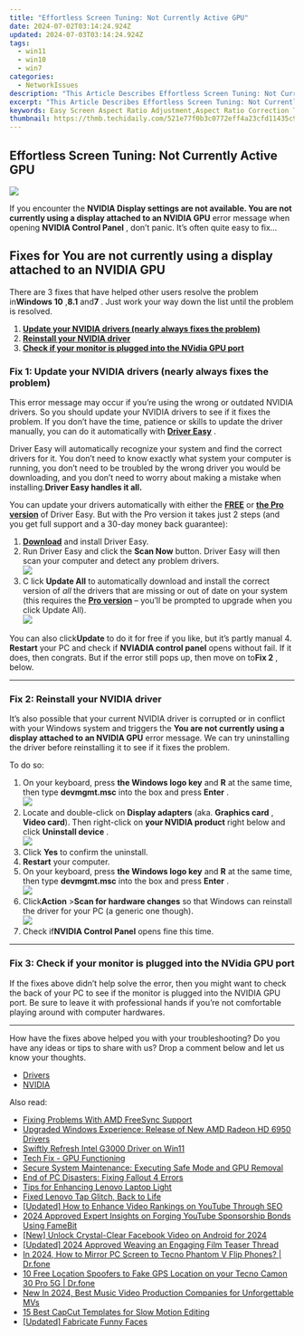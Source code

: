 ```yaml
---
title: "Effortless Screen Tuning: Not Currently Active GPU"
date: 2024-07-02T03:14:24.924Z
updated: 2024-07-03T03:14:24.924Z
tags:
  - win11
  - win10
  - win7
categories:
  - NetworkIssues
description: "This Article Describes Effortless Screen Tuning: Not Currently Active GPU"
excerpt: "This Article Describes Effortless Screen Tuning: Not Currently Active GPU"
keywords: Easy Screen Aspect Ratio Adjustment,Aspect Ratio Correction Tools,Resize Monitor without Distortion,Auto Aspect Ratio Change Software,Aspect Ratio Optimization for Displays,Unique Screen Aspect Ratio Correction,Screen Aspect Adjustment Guide
thumbnail: https://thmb.techidaily.com/521e77f0b3c0772eff4a23cfd11435c9aec9bd0ff071d26df4ceb26b659a82cf.jpg
---
```


## Effortless Screen Tuning: Not Currently Active GPU

![](https://images.drivereasy.com/wp-content/uploads/2018/11/img_5be016dc3a765.jpg)

 If you encounter the **NVIDIA Display settings are not available. You are not currently using a display attached to an NVIDIA GPU** error message when opening **NVIDIA Control Panel** , don’t panic. It’s often quite easy to fix…

## Fixes for You are not currently using a display attached to an NVIDIA GPU

 There are 3 fixes that have helped other users resolve the problem in**Windows 10** ,**8.1** and**7** . Just work your way down the list until the problem is resolved.

1. [**Update your NVIDIA drivers (nearly always fixes the problem)**](#F1)
2. [**Reinstall your NVIDIA driver**](#F2)
3. [**Check if your monitor is plugged into the NVidia GPU port**](#F3)

### Fix 1: Update your NVIDIA drivers (nearly always fixes the problem)

 This error message may occur if you’re using the wrong or outdated NVIDIA drivers. So you should update your NVIDIA drivers to see if it fixes the problem. If you don’t have the time, patience or skills to update the driver manually, you can do it automatically with [**Driver Easy**](https://tools.techidaily.com/drivereasy/download/) .  

 Driver Easy will automatically recognize your system and find the correct drivers for it. You don’t need to know exactly what system your computer is running, you don’t need to be troubled by the wrong driver you would be downloading, and you don’t need to worry about making a mistake when installing.**Driver Easy handles it all.**

 You can update your drivers automatically with either the **[FREE](https://tools.techidaily.com/drivereasy/download/)**  or **[the Pro version](https://tools.techidaily.com/drivereasy/download/)**  of Driver Easy. But with the Pro version it takes just 2 steps (and you get full support and a 30-day money back guarantee):

1. **[Download](https://tools.techidaily.com/drivereasy/download/)**  and install Driver Easy.
2. Run Driver Easy and click the **Scan Now** button. Driver Easy will then scan your computer and detect any problem drivers.  
![](https://images.drivereasy.com/wp-content/uploads/2018/11/img_5be027fb8406e.jpg)
3. C  lick **Update All** to automatically download and install the correct version of _all_  the drivers that are missing or out of date on your system (this requires the **[Pro version](https://tools.techidaily.com/drivereasy/download/)**  – you’ll be prompted to upgrade when you click Update All).  
![](https://images.drivereasy.com/wp-content/uploads/2018/11/img_5be027f4c4816.jpg)  

 You can also click**Update** to do it for free if you like, but it’s partly manual
4. **Restart** your PC and check if **NVIADIA control panel** opens without fail. If it does, then congrats. But if the error still pops up, then move on to**Fix 2** , below.

---

### Fix 2: Reinstall your NVIDIA driver

It’s also possible that your current NVIDIA  driver is corrupted or in conflict with your Windows system and triggers the   **You are not currently using a display attached to an NVIDIA GPU** error message. We can try uninstalling the driver before reinstalling it to see if it fixes the problem.

To do so:

1. On your keyboard, press  **the Windows logo key**  and   **R**  at the same time, then type **devmgmt.msc** into the box and press **Enter** .  
![](https://images.drivereasy.com/wp-content/uploads/2018/11/img_5be134536fb44.png)
2. Locate and double-click on  **Display adapters**  (aka.  **Graphics card** , **Video card**). Then right-click on **your NVIDIA product** right below and click **Uninstall device** .  
![](https://images.drivereasy.com/wp-content/uploads/2018/11/img_5be14ec2c9c6b.jpg)
3. Click **Yes** to confirm the uninstall.
4. **Restart**   your computer.
5. On your keyboard, press  **the Windows logo key**  and   **R**  at the same time, then type **devmgmt.msc** into the box and press **Enter** .  
![](https://images.drivereasy.com/wp-content/uploads/2018/11/img_5be134536fb44.png)
6. Click**Action** \>**Scan for hardware changes** so that Windows can reinstall the driver for your PC (a generic one though).  
![](https://images.drivereasy.com/wp-content/uploads/2018/11/img_5be1370e59dcf.jpg)
7. Check if**NVIDIA Control Panel** opens fine this time.

---

### Fix 3: Check if your monitor is plugged into the NVidia GPU port

 If the fixes above didn’t help solve the error, then you might want to check the back of your PC to see if the monitor is plugged into the NVIDIA GPU port. Be sure to leave it with professional hands if you’re not comfortable playing around with computer hardwares.

---

 How have the fixes above helped you with your troubleshooting? Do you have any ideas or tips to share with us? Drop a comment below and let us know your thoughts.

* [Drivers](https://tools.techidaily.com/drivereasy/download/)
* [NVIDIA](https://tools.techidaily.com/drivereasy/download/)

<ins class="adsbygoogle"
     style="display:block"
     data-ad-format="autorelaxed"
     data-ad-client="ca-pub-7571918770474297"
     data-ad-slot="1223367746"></ins>



<ins class="adsbygoogle"
     style="display:block"
     data-ad-client="ca-pub-7571918770474297"
     data-ad-slot="8358498916"
     data-ad-format="auto"
     data-full-width-responsive="true"></ins>

<span class="atpl-alsoreadstyle">Also read:</span>
<div><ul>
<li><a href="https://network-issues.techidaily.com/fixing-problems-with-amd-freesync-support/"><u>Fixing Problems With AMD FreeSync Support</u></a></li>
<li><a href="https://network-issues.techidaily.com/upgraded-windows-experience-release-of-new-amd-radeon-hd-6950-drivers/"><u>Upgraded Windows Experience: Release of New AMD Radeon HD 6950 Drivers</u></a></li>
<li><a href="https://network-issues.techidaily.com/swiftly-refresh-intel-g3000-driver-on-win11/"><u>Swiftly Refresh Intel G3000 Driver on Win11</u></a></li>
<li><a href="https://network-issues.techidaily.com/tech-fix-gpu-functioning/"><u>Tech Fix - GPU Functioning</u></a></li>
<li><a href="https://network-issues.techidaily.com/secure-system-maintenance-executing-safe-mode-and-gpu-removal/"><u>Secure System Maintenance: Executing Safe Mode and GPU Removal</u></a></li>
<li><a href="https://network-issues.techidaily.com/end-of-pc-disasters-fixing-fallout-4-errors/"><u>End of PC Disasters: Fixing Fallout 4 Errors</u></a></li>
<li><a href="https://network-issues.techidaily.com/tips-for-enhancing-lenovo-laptop-light/"><u>Tips for Enhancing Lenovo Laptop Light</u></a></li>
<li><a href="https://network-issues.techidaily.com/fixed-lenovo-tap-glitch-back-to-life/"><u>Fixed Lenovo Tap Glitch, Back to Life</u></a></li>
<li><a href="https://facebook-video-share.techidaily.com/updated-how-to-enhance-video-rankings-on-youtube-through-seo/"><u>[Updated] How to Enhance Video Rankings on YouTube Through SEO</u></a></li>
<li><a href="https://youtube-help.techidaily.com/2024-approved-expert-insights-on-forging-youtube-sponsorship-bonds-using-famebit/"><u>2024 Approved  Expert Insights on Forging YouTube Sponsorship Bonds Using FameBit</u></a></li>
<li><a href="https://facebook-video-recording.techidaily.com/new-unlock-crystal-clear-facebook-video-on-android-for-2024/"><u>[New] Unlock Crystal-Clear Facebook Video on Android for 2024</u></a></li>
<li><a href="https://fox-info.techidaily.com/updated-2024-approved-weaving-an-engaging-film-teaser-thread/"><u>[Updated] 2024 Approved  Weaving an Engaging Film Teaser Thread</u></a></li>
<li><a href="https://screen-mirror.techidaily.com/in-2024-how-to-mirror-pc-screen-to-tecno-phantom-v-flip-phones-drfone-by-drfone-android/"><u>In 2024, How to Mirror PC Screen to Tecno Phantom V Flip Phones? | Dr.fone</u></a></li>
<li><a href="https://android-location.techidaily.com/10-free-location-spoofers-to-fake-gps-location-on-your-tecno-camon-30-pro-5g-drfone-by-drfone-virtual/"><u>10 Free Location Spoofers to Fake GPS Location on your Tecno Camon 30 Pro 5G | Dr.fone</u></a></li>
<li><a href="https://ai-video-tools.techidaily.com/new-in-2024-best-music-video-production-companies-for-unforgettable-mvs/"><u>New In 2024, Best Music Video Production Companies for Unforgettable MVs</u></a></li>
<li><a href="https://ai-video-editing.techidaily.com/15-best-capcut-templates-for-slow-motion-editing/"><u>15 Best CapCut Templates for Slow Motion Editing</u></a></li>
<li><a href="https://some-knowledge.techidaily.com/updated-fabricate-funny-faces/"><u>[Updated] Fabricate Funny Faces</u></a></li>
</ul></div>
